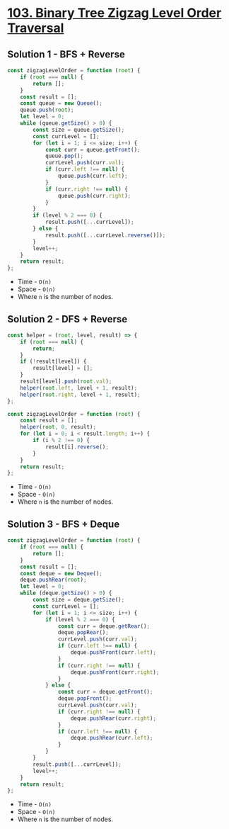 # [103. Binary Tree Zigzag Level Order Traversal](https://leetcode.com/problems/binary-tree-zigzag-level-order-traversal/)

## Solution 1 - BFS + Reverse

```js
const zigzagLevelOrder = function (root) {
    if (root === null) {
        return [];
    }
    const result = [];
    const queue = new Queue();
    queue.push(root);
    let level = 0;
    while (queue.getSize() > 0) {
        const size = queue.getSize();
        const currLevel = [];
        for (let i = 1; i <= size; i++) {
            const curr = queue.getFront();
            queue.pop();
            currLevel.push(curr.val);
            if (curr.left !== null) {
                queue.push(curr.left);
            }
            if (curr.right !== null) {
                queue.push(curr.right);
            }
        }
        if (level % 2 === 0) {
            result.push([...currLevel]);
        } else {
            result.push([...currLevel.reverse()]);
        }
        level++;
    }
    return result;
};
```

-   Time - `O(n)`
-   Space - `O(n)`
-   Where `n` is the number of nodes.

## Solution 2 - DFS + Reverse

```js
const helper = (root, level, result) => {
    if (root === null) {
        return;
    }
    if (!result[level]) {
        result[level] = [];
    }
    result[level].push(root.val);
    helper(root.left, level + 1, result);
    helper(root.right, level + 1, result);
};

const zigzagLevelOrder = function (root) {
    const result = [];
    helper(root, 0, result);
    for (let i = 0; i < result.length; i++) {
        if (i % 2 !== 0) {
            result[i].reverse();
        }
    }
    return result;
};
```

-   Time - `O(n)`
-   Space - `O(n)`
-   Where `n` is the number of nodes.

## Solution 3 - BFS + Deque

```js
const zigzagLevelOrder = function (root) {
    if (root === null) {
        return [];
    }
    const result = [];
    const deque = new Deque();
    deque.pushRear(root);
    let level = 0;
    while (deque.getSize() > 0) {
        const size = deque.getSize();
        const currLevel = [];
        for (let i = 1; i <= size; i++) {
            if (level % 2 === 0) {
                const curr = deque.getRear();
                deque.popRear();
                currLevel.push(curr.val);
                if (curr.left !== null) {
                    deque.pushFront(curr.left);
                }
                if (curr.right !== null) {
                    deque.pushFront(curr.right);
                }
            } else {
                const curr = deque.getFront();
                deque.popFront();
                currLevel.push(curr.val);
                if (curr.right !== null) {
                    deque.pushRear(curr.right);
                }
                if (curr.left !== null) {
                    deque.pushRear(curr.left);
                }
            }
        }
        result.push([...currLevel]);
        level++;
    }
    return result;
};
```

-   Time - `O(n)`
-   Space - `O(n)`
-   Where `n` is the number of nodes.
